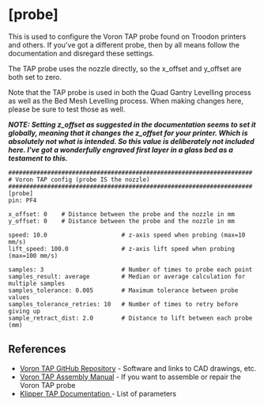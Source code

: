 # [probe]
This is used to configure the Voron TAP probe found on Troodon printers and others. If you've got a different probe, then by all means follow the documentation and disregard these settings.

The TAP probe uses the nozzle directly, so the x_offset and y_offset are both set to zero.

Note that the TAP probe is used in both the Quad Gantry Levelling process as well as the Bed Mesh Levelling process. When making changes here, please be sure to test those as well.

***NOTE: Setting z_offset as suggested in the documentation seems to set it globally, meaning that it changes the z_offset for your printer. Which is absolutely not what is intended. So this value is deliberately not included here. I've got a wonderfully engraved first layer in a glass bed as a testament to this.***
```
#####################################################################
# Voron TAP config (probe IS the nozzle)
#####################################################################
[probe]
pin: PF4

x_offset: 0    # Distance between the probe and the nozzle in mm
y_offset: 0    # Distance between the probe and the nozzle in mm

speed: 10.0                     # z-axis speed when probing (max=10 mm/s)
lift_speed: 100.0               # z-axis lift speed when probing (max=100 mm/s)

samples: 3                      # Number of times to probe each point
samples_result: average         # Median or average calculation for multiple samples
samples_tolerance: 0.005        # Maximum tolerance between probe values
samples_tolerance_retries: 10   # Number of times to retry before giving up
sample_retract_dist: 2.0        # Distance to lift between each probe (mm)
```

## References
- [Voron TAP GitHub Repository](https://github.com/VoronDesign/Voron-Tap) - Software and links to CAD drawings, etc.
- [Voron TAP Assembly Manual](https://github.com/VoronDesign/Voron-Tap/blob/main/Manual/Assembly_Manual_Tap.pdf) - If you want to assemble or repair the Voron TAP probe
- [Klipper TAP Documentation ](https://www.klipper3d.org/Config_Reference.html#probe)- List of parameters
  
